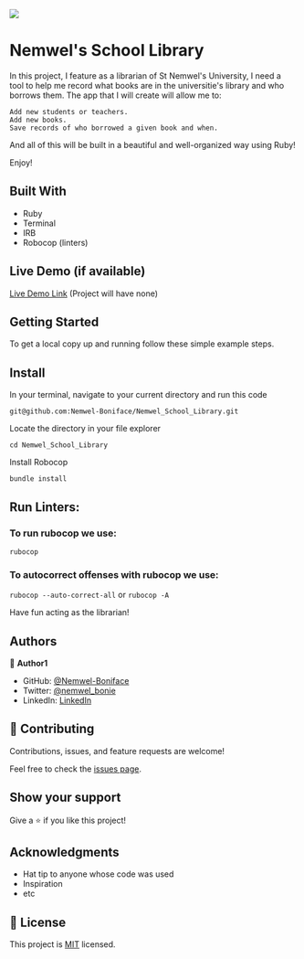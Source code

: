 ![](https://img.shields.io/badge/Microverse-blueviolet)

# Nemwel's School Library

In this project, I feature as a librarian of St Nemwel's University, I need a tool to help me record what books are in the universitie's library and who borrows them. The app that I will create will allow me to:

    Add new students or teachers.
    Add new books.
    Save records of who borrowed a given book and when.

And all of this will be built in a beautiful and well-organized way using Ruby!


Enjoy!


## Built With

- Ruby
- Terminal
- IRB
- Robocop (linters)

## Live Demo (if available)

[Live Demo Link]() (Project will have none)


## Getting Started

To get a local copy up and running follow these simple example steps.

## Install

In your terminal, navigate to your current directory and run this code

`git@github.com:Nemwel-Boniface/Nemwel_School_Library.git`

Locate the directory in your file explorer

`cd Nemwel_School_Library`

Install Robocop

`bundle install`

## Run Linters:

### To run rubocop we use:
`rubocop`

### To autocorrect offenses with rubocop we use:
`rubocop --auto-correct-all` or
`rubocop -A`

Have fun acting as the librarian!

## Authors

👤 **Author1**

- GitHub: [@Nemwel-Boniface ](https://github.com/Nemwel-Boniface)
- Twitter: [@nemwel_bonie](https://twitter.com/nemwel_bonie)
- LinkedIn: [LinkedIn](https://www.linkedin.com/in/nemwel-nyandoro-aa1b2620b/)


## 🤝 Contributing

Contributions, issues, and feature requests are welcome!

Feel free to check the [issues page](https://github.com/Nemwel-Boniface/Nemwel_School_Library/issues).

## Show your support

Give a ⭐️ if you like this project!

## Acknowledgments

- Hat tip to anyone whose code was used
- Inspiration
- etc

## 📝 License

This project is [MIT](./MIT.md) licensed.